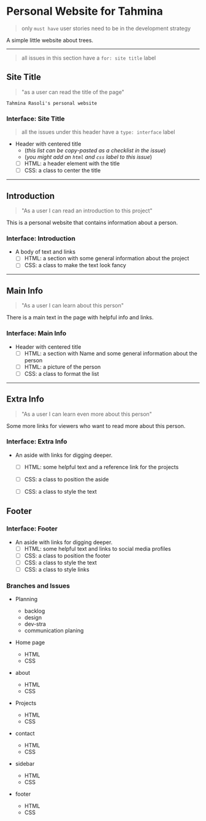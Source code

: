 # Personal Website for Tahmina

> only `must have` user stories need to be in the development strategy

A simple little website about trees.

---

> all issues in this section have a `for: site title` label

## Site Title

> "as a user can read the title of the page"

`Tahmina Rasoli's personal website`

### Interface: Site Title

> all the issues under this header have a `type: interface` label

- Header with centered title
  - (_this list can be copy-pasted as a checklist in the issue_)
  - (_you might add an `html` and `css` label to this issue_)
  - [ ] HTML: a header element with the title
  - [ ] CSS: a class to center the title

---

## Introduction

> "As a user I can read an introduction to this project"

This is a personal website that contains information about a person.

### Interface: Introduction

- A body of text and links
  - [ ] HTML: a section with some general information about the project
  - [ ] CSS: a class to make the text look fancy

---

## Main Info

> "As a user I can learn about this person"

There is a main text in the page with helpful info and links.

### Interface: Main Info

- Header with centered title
  - [ ] HTML: a section with Name and some general information about the person
  - [ ] HTML: a picture of the person
  - [ ] CSS: a class to format the list

---

## Extra Info

> "As a user I can learn even more about this person"

Some more links for viewers who want to read more about this person.

### Interface: Extra Info

- An aside with links for digging deeper.
  - [ ] HTML: some helpful text and a reference link for the projects
  - [ ] CSS: a class to position the aside
  - [ ] CSS: a class to style the text


## Footer

### Interface: Footer

- An aside with links for digging deeper.
  - [ ] HTML: some helpful text and links to social media profiles
  - [ ] CSS: a class to position the footer
  - [ ] CSS: a class to style the text
  - [ ] CSS: a class to style links

### Branches and Issues

- Planning
  - backlog
  - design
  - dev-stra
  - communication planing

- Home page
  - HTML
  - CSS

- about
  - HTML
  - CSS

- Projects
  - HTML
  - CSS

- contact
  - HTML
  - CSS

- sidebar
  - HTML
  - CSS

- footer
  - HTML
  - CSS
